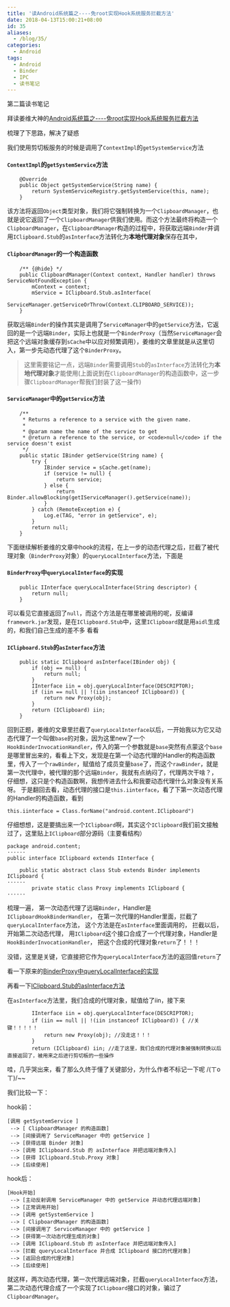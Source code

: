 ```yaml
---
title: '读Android系统篇之----免root实现Hook系统服务拦截方法'
date: 2018-04-13T15:00:21+08:00
id: 35
aliases:
  - /blog/35/
categories:
  - Android
tags:
  - Android
  - Binder
  - IPC
  - 读书笔记
---
```


第二篇读书笔记

拜读姜维大神的[Android系统篇之----免root实现Hook系统服务拦截方法](https://blog.csdn.net/jiangwei0910410003/article/details/52523679)

梳理了下思路，解决了疑惑



我们使用剪切板服务的时候是调用了`ContextImpl`的`getSystemService`方法

#### `ContextImpl`的`getSystemService`方法

```
    @Override
    public Object getSystemService(String name) {
        return SystemServiceRegistry.getSystemService(this, name);
    }

```

该方法将返回`Object`类型对象，我们将它强制转换为一个`ClipboardManager`，也就是说它返回了一个`ClipboardManager`供我们使用。而这个方法最终将构造一个`ClipboardManager`，在`ClipboardManager`构造的过程中，将获取远端`Binder`并调用`IClipboard.Stub`的`asInterface`方法转化为**本地代理对象**保存在其中，

#### `ClipboardManager`的一个构造函数

```
    /** {@hide} */
    public ClipboardManager(Context context, Handler handler) throws ServiceNotFoundException {
        mContext = context;
        mService = IClipboard.Stub.asInterface(
                ServiceManager.getServiceOrThrow(Context.CLIPBOARD_SERVICE));
    }
```

获取远端`Binder`的操作其实是调用了`ServiceManager`中的`getService`方法，它返回的是一个远端`Binder`，实际上也就是一个`BinderProxy`（当然`ServiceManager`会把这个远端对象缓存到`sCache`中以应对频繁调用），姜维的文章里就是从这里切入，第一步先动态代理了这个`BinderProxy`。


> 这里需要铭记一点，远端`Binder`需要调用`Stub`的`asInterface`方法转化为**本地代理对象**才能使用(上面说到在`ClipboardManager`的构造函数中，这一步骤`ClipboardManager`帮我们封装了这一操作)


#### `ServiceManager`中的`getService`方法

```
    /**
     * Returns a reference to a service with the given name.
     * 
     * @param name the name of the service to get
     * @return a reference to the service, or <code>null</code> if the service doesn't exist
     */
    public static IBinder getService(String name) {
        try {
            IBinder service = sCache.get(name);
            if (service != null) {
                return service;
            } else {
                return Binder.allowBlocking(getIServiceManager().getService(name));
            }
        } catch (RemoteException e) {
            Log.e(TAG, "error in getService", e);
        }
        return null;
    }
```



下面继续解析姜维的文章中hook的流程，在上一步的动态代理之后，拦截了被代理对象（`BinderProxy`对象）的`queryLocalInterface`方法，下面是

#### `BinderProxy`中`queryLocalInterface`的实现

```
    public IInterface queryLocalInterface(String descriptor) {
        return null;
    }

```

可以看见它直接返回了`null`，而这个方法是在哪里被调用的呢，反编译`framework.jar`发现，是在`IClipboard.Stub`中，这里`IClipboard`就是用`aidl`生成的，和我们自己生成的差不多
看看

#### `IClipboard.Stub`的`asInterface`方法

```
    public static IClipboard asInterface(IBinder obj) {
        if (obj == null) {
            return null;
        }
        IInterface iin = obj.queryLocalInterface(DESCRIPTOR);
        if (iin == null || !(iin instanceof IClipboard)) {
            return new Proxy(obj);
        }
        return (IClipboard) iin;
    }
```

回到正题，姜维的文章里拦截了`queryLocalInterface`以后，一开始我以为它又动态代理了一个叫做`base`的对象，因为这里new了一个`HookBinderInvocationHandler`，传入的第一个参数就是`base`突然有点蒙这个`base`是哪里冒出来的，看看上下文，发现是在第一个动态代理的Handler的构造函数里，传入了一个`rawBinder`，赋值给了成员变量`base`了，而这个`rawBinder`，就是第一次代理中，被代理的那个远端`Binder`，我就有点纳闷了，代理两次干啥？，仔细想，这只是个构造函数啊，我想传进去什么和我要动态代理什么对象没有关系呀。
于是翻回去看，动态代理的接口是`this.iinterface`，看了下第一次动态代理的Handler的构造函数，看到
```
this.iinterface = Class.forName("android.content.IClipboard")
```
仔细想想，这是要搞出来一个`IClipboard`啊，其实这个`IClipboard`我们前文接触过了，这里贴上`IClipboard`部分源码（主要看结构）

```
package android.content;
······
public interface IClipboard extends IInterface {

    public static abstract class Stub extends Binder implements IClipboard {
······
        private static class Proxy implements IClipboard {
······
```

梳理一遍，
第一次动态代理了远端`Binder`，Handler是`IClipboardHookBinderHandler`，
在第一次代理的Handler里面，拦截了`queryLocalInterface`方法，
这个方法是在`asInterface`里面调用的，
拦截以后，开始第二次动态代理，
用`IClipboard`这个接口合成了一个代理对象，Handler是`HookBinderInvocationHandler`，
把这个合成的代理对象`return`了！！！

没错，这里是关键，它直接把它作为`queryLocalInterface`方法的返回值`return`了

看一下原来的[BinderProxy中queryLocalInterface的实现](#BinderProxy中queryLocalInterface的实现)

再看一下[IClipboard.Stub的asInterface方法](#IClipboard.Stub的asInterface方法)

在`asInterface`方法里，我们合成的代理对象，赋值给了iin，接下来
```
        IInterface iin = obj.queryLocalInterface(DESCRIPTOR);
        if (iin == null || !(iin instanceof IClipboard)) { //关键！！！！！
            return new Proxy(obj); //没走这！！！
        }
        return (IClipboard) iin; //走了这里，我们合成的代理对象被强制转换以后直接返回了，被用来之后进行剪切板的一些操作
```
哇，几乎哭出来，看了那么久终于懂了关键部分，为什么作者不标记一下呢
/(ㄒoㄒ)/~~

我们比较一下：

hook前：

```
[调用 getSystemService ]
 --> [ ClipboardManager 的构造函数]
 --> [间接调用了 ServiceManager 中的 getService ]
 --> [获得远端 Binder 对象]
 --> [调用 IClipboard.Stub 的 asInterface 并把远端对象传入]
 --> [获得 IClipboard.Stub.Proxy 对象]
 --> [后续使用]
```

hook后：

```
[Hook开始]
 --> [主动反射调用 ServiceManager 中的 getService 并动态代理远端对象]
 --> [正常调用开始]
 --> [调用 getSystemService ]
 --> [ ClipboardManager 的构造函数]
 --> [间接调用了 ServiceManager 中的 getService ]
 --> [获得第一次动态代理生成的对象]
 --> [调用 IClipboard.Stub 的 asInterface 并把远端对象传入]
 --> [拦截 queryLocalInterface 并合成 IClipboard 接口的代理对象]
 --> [返回合成的代理对象]
 --> [后续使用]
```


就这样，两次动态代理，第一次代理远端对象，拦截`queryLocalInterface`方法，第二次动态代理合成了一个实现了`IClipboard`接口的对象，骗过了`ClipboardManager`。

